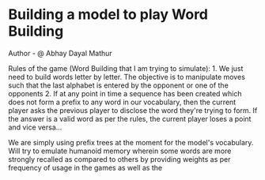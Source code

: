 # Building a model to play Word Building 

Author - @ Abhay Dayal Mathur

Rules of the game  (Word Building that I am trying to simulate):
    1. We just need to build words letter by letter. The objective is to manipulate moves such that the 
    last alphabet is entered by the opponent or one of the opponents
    2. If at any point in time a sequence has been created which does not form a prefix to any word in our
    vocabulary, then the current player asks the previous player to disclose the word they're trying to form.
    If the answer is a valid word as per the rules, the current player loses a point and vice versa...

We are simply using prefix trees at the moment for the model's vocabulary. Will try to emulate
humanoid memory wherein some words are more strongly recalled as compared to others by providing weights
as per frequency of usage in the games as well as the 
